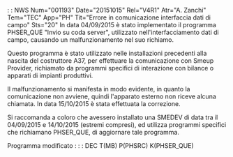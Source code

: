  :  : NWS Num="001193" Date="20151015" Rel="V4R1" Atr="A. Zanchi" Tem="TEC" App="PH" Tit="Errore in comunicazione interfaccia dati di campo" Sts="20"
In data 04/09/2015 è stato implementato il programma PHSER_QUE "Invio su coda server", utilizzato nell'interfacciamento dati di campo, causando un malfunzionamento nel suo richiamo.

Questo programma è stato utilizzato nelle installazioni precedenti alla nascita del costruttore A37,
 per effettuare la comunicazione con Smeup Provider, richiamato da programmi specifici di interazione con bilance o apparati di impianti produttivi.

Il malfunzionamento si manifesta in modo evidente, in quanto la comunicazione non avviene, quindi l'apparato esterno non riceve alcuna chiamata.
In data 15/10/2015 è stata effettuata la correzione.

Si raccomanda a coloro che avessero installato una SMEDEV di data tra il 04/09/2015 e 14/10/2015 (estremi compresi), ed utilizza programmi specifici che richiamano PHSER_QUE, di aggiornare tale programma.

Programma modificato : 
 :  : DEC T(MB) P(PHSRC) K(PHSER_QUE)
